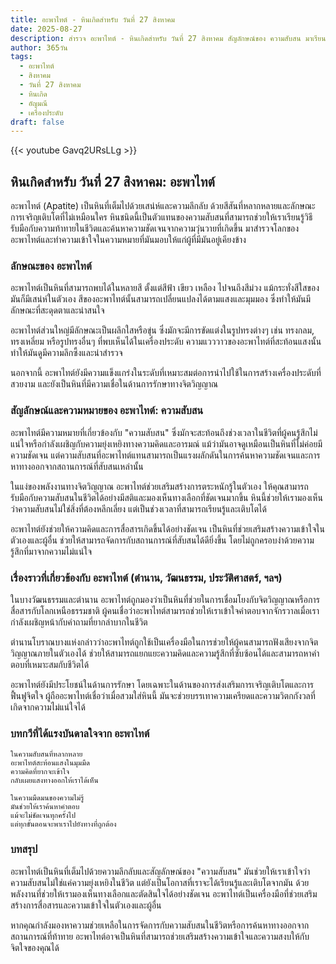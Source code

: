 ```yaml
---
title: อะพาไทต์ - หินเกิดสำหรับ วันที่ 27 สิงหาคม
date: 2025-08-27
description: สำรวจ อะพาไทต์ - หินเกิดสำหรับ วันที่ 27 สิงหาคม สัญลักษณ์ของ ความสับสน มาเรียนรู้ความหมายลึกซึ้งของหินพิเศษนี้
author: 365วัน
tags:
  - อะพาไทต์
  - สิงหาคม
  - วันที่ 27 สิงหาคม
  - หินเกิด
  - อัญมณี
  - เครื่องประดับ
draft: false
---
```


{{< youtube Gavq2URsLLg >}}

## หินเกิดสำหรับ วันที่ 27 สิงหาคม: อะพาไทต์

อะพาไทต์ (Apatite) เป็นหินที่เต็มไปด้วยเสน่ห์และความลึกลับ ด้วยสีสันที่หลากหลายและลักษณะการเจริญเติบโตที่ไม่เหมือนใคร หินชนิดนี้เป็นตัวแทนของความสับสนที่สามารถช่วยให้เราเรียนรู้วิธีรับมือกับความท้าทายในชีวิตและค้นหาความชัดเจนจากความวุ่นวายที่เกิดขึ้น มาสำรวจโลกของอะพาไทต์และทำความเข้าใจในความหมายที่มันมอบให้แก่ผู้ที่มีมันอยู่เคียงข้าง

### ลักษณะของ อะพาไทต์

อะพาไทต์เป็นหินที่สามารถพบได้ในหลายสี ตั้งแต่สีฟ้า เขียว เหลือง ไปจนถึงสีม่วง แม้กระทั่งสีใสของมันก็มีเสน่ห์ในตัวเอง สีของอะพาไทต์นั้นสามารถเปลี่ยนแปลงได้ตามแสงและมุมมอง ซึ่งทำให้มันมีลักษณะที่สะดุดตาและน่าสนใจ

อะพาไทต์ส่วนใหญ่มีลักษณะเป็นผลึกใสหรือขุ่น ซึ่งมักจะมีการขัดแต่งในรูปทรงต่างๆ เช่น ทรงกลม, ทรงเหลี่ยม หรือรูปทรงอื่นๆ ที่พบเห็นได้ในเครื่องประดับ ความแวววาวของอะพาไทต์ที่สะท้อนแสงนั้นทำให้มันดูมีความลึกซึ้งและน่าสำรวจ

นอกจากนี้ อะพาไทต์ยังมีความแข็งแกร่งในระดับที่เหมาะสมต่อการนำไปใช้ในการสร้างเครื่องประดับที่สวยงาม และยังเป็นหินที่มีความเชื่อในด้านการรักษาทางจิตวิญญาณ

### สัญลักษณ์และความหมายของ อะพาไทต์: ความสับสน

อะพาไทต์มีความหมายที่เกี่ยวข้องกับ "ความสับสน" ซึ่งมักจะสะท้อนถึงช่วงเวลาในชีวิตที่ผู้คนรู้สึกไม่แน่ใจหรือกำลังเผชิญกับความยุ่งเหยิงทางความคิดและอารมณ์ แม้ว่ามันอาจดูเหมือนเป็นหินที่ไม่ค่อยมีความชัดเจน แต่ความสับสนที่อะพาไทต์แทนสามารถเป็นแรงผลักดันในการค้นหาความชัดเจนและการหาทางออกจากสถานการณ์ที่สับสนเหล่านั้น

ในแง่ของพลังงานทางจิตวิญญาณ อะพาไทต์ช่วยเสริมสร้างการตระหนักรู้ในตัวเอง ให้คุณสามารถรับมือกับความสับสนในชีวิตได้อย่างมีสติและมองเห็นทางเลือกที่ชัดเจนมากขึ้น หินนี้ช่วยให้เรามองเห็นว่าความสับสนไม่ใช่สิ่งที่ต้องหลีกเลี่ยง แต่เป็นช่วงเวลาที่สามารถเรียนรู้และเติบโตได้

อะพาไทต์ยังช่วยให้ความคิดและการสื่อสารเกิดขึ้นได้อย่างชัดเจน เป็นหินที่ช่วยเสริมสร้างความเข้าใจในตัวเองและผู้อื่น ช่วยให้สามารถจัดการกับสถานการณ์ที่สับสนได้ดียิ่งขึ้น โดยไม่ถูกครอบงำด้วยความรู้สึกที่มาจากความไม่แน่ใจ

### เรื่องราวที่เกี่ยวข้องกับ อะพาไทต์ (ตำนาน, วัฒนธรรม, ประวัติศาสตร์, ฯลฯ)

ในบางวัฒนธรรมและตำนาน อะพาไทต์ถูกมองว่าเป็นหินที่ช่วยในการเชื่อมโยงกับจิตวิญญาณหรือการสื่อสารกับโลกเหนือธรรมชาติ ผู้คนเชื่อว่าอะพาไทต์สามารถช่วยให้เราเข้าใจคำตอบจากจักรวาลเมื่อเรากำลังเผชิญหน้ากับคำถามที่ยากลำบากในชีวิต

ตำนานโบราณบางแห่งกล่าวว่าอะพาไทต์ถูกใช้เป็นเครื่องมือในการช่วยให้ผู้คนสามารถฟังเสียงจากจิตวิญญาณภายในตัวเองได้ ช่วยให้สามารถแยกแยะความคิดและความรู้สึกที่ซับซ้อนได้และสามารถหาคำตอบที่เหมาะสมกับชีวิตได้

อะพาไทต์ยังมีประโยชน์ในด้านการรักษา โดยเฉพาะในด้านของการส่งเสริมการเจริญเติบโตและการฟื้นฟูจิตใจ ผู้ถืออะพาไทต์เชื่อว่าเมื่อสวมใส่หินนี้ มันจะช่วยบรรเทาความเครียดและความวิตกกังวลที่เกิดจากความไม่แน่ใจได้

### บทกวีที่ได้แรงบันดาลใจจาก อะพาไทต์

```
ในความสับสนที่หลากหลาย
อะพาไทต์สะท้อนแสงในมุมมืด
ความคิดที่ยากจะเข้าใจ
กลับเผยแสงทางออกให้เราได้เห็น

ในความมืดมนของความไม่รู้
มันช่วยให้เราค้นหาคำตอบ
แม้จะไม่ชัดเจนทุกครั้งไป
แต่ทุกขั้นตอนจะพาเราไปยังทางที่ถูกต้อง
```

### บทสรุป

อะพาไทต์เป็นหินที่เต็มไปด้วยความลึกลับและสัญลักษณ์ของ "ความสับสน" มันช่วยให้เราเข้าใจว่าความสับสนไม่ใช่แค่ความยุ่งเหยิงในชีวิต แต่ยังเป็นโอกาสที่เราจะได้เรียนรู้และเติบโตจากมัน ด้วยพลังงานที่ช่วยให้เรามองเห็นทางเลือกและตัดสินใจได้อย่างชัดเจน อะพาไทต์เป็นเครื่องมือที่ช่วยเสริมสร้างการสื่อสารและความเข้าใจในตัวเองและผู้อื่น

หากคุณกำลังมองหาความช่วยเหลือในการจัดการกับความสับสนในชีวิตหรือการค้นหาทางออกจากสถานการณ์ที่ท้าทาย อะพาไทต์อาจเป็นหินที่สามารถช่วยเสริมสร้างความเข้าใจและความสงบให้กับจิตใจของคุณได้